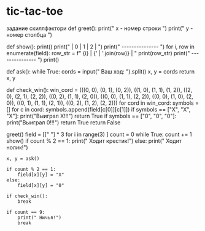 # tic-tac-toe
задание скиллфэктори
def greet():
    print(" x - номер строки  ")
    print(" y - номер столбца ")

def show():
    print()
    print("    | 0 | 1 | 2 | ")
    print("  --------------- ")
    for i, row in enumerate(field):
        row_str = f"  {i} | {' | '.join(row)} | "
        print(row_str)
        print("  --------------- ")
    print()

def ask():
    while True:
        cords = input("         Ваш ход: ").split()
        x, y = cords
        return x, y
            
def check_win():
    win_cord = (((0, 0), (0, 1), (0, 2)), ((1, 0), (1, 1), (1, 2)), ((2, 0), (2, 1), (2, 2)),
                ((0, 2), (1, 1), (2, 0)), ((0, 0), (1, 1), (2, 2)), ((0, 0), (1, 0), (2, 0)),
                ((0, 1), (1, 1), (2, 1)), ((0, 2), (1, 2), (2, 2)))
    for cord in win_cord:
        symbols = []
        for c in cord:
            symbols.append(field[c[0]][c[1]])
        if symbols == ["X", "X", "X"]:
            print("Выиграл X!!!")
            return True
        if symbols == ["0", "0", "0"]:
            print("Выиграл 0!!!")
            return True
    return False

greet()
field = [[" "] * 3 for i in range(3) ]
count = 0
while True:
    count += 1
    show()
    if count % 2 == 1:
        print(" Ходит крестик!")
    else:
        print(" Ходит нолик!")
    
    x, y = ask()
    
    if count % 2 == 1:
        field[x][y] = "X"
    else:
        field[x][y] = "0"
    
    if check_win():
        break
    
    if count == 9:
        print(" Ничья!")
        break
